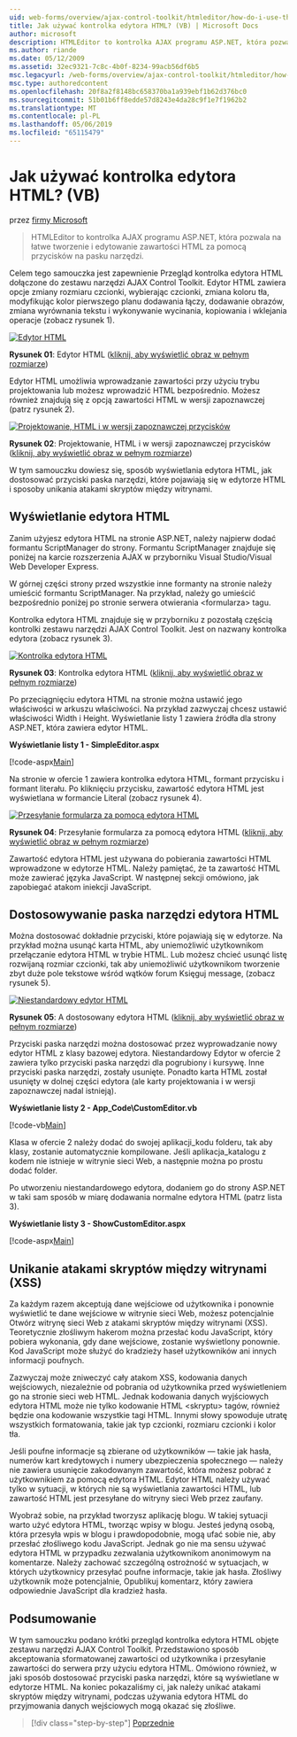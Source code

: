 ```yaml
---
uid: web-forms/overview/ajax-control-toolkit/htmleditor/how-do-i-use-the-html-editor-control-vb
title: Jak używać kontrolka edytora HTML? (VB) | Microsoft Docs
author: microsoft
description: HTMLEditor to kontrolka AJAX programu ASP.NET, która pozwala na łatwe tworzenie i edytowanie zawartości HTML za pomocą przycisków na pasku narzędzi.
ms.author: riande
ms.date: 05/12/2009
ms.assetid: 32ec9321-7c8c-4b0f-8234-99acb56df6b5
msc.legacyurl: /web-forms/overview/ajax-control-toolkit/htmleditor/how-do-i-use-the-html-editor-control-vb
msc.type: authoredcontent
ms.openlocfilehash: 20f8a2f8148bc658370ba1a939ebf1b62d376bc0
ms.sourcegitcommit: 51b01b6ff8edde57d8243e4da28c9f1e7f1962b2
ms.translationtype: MT
ms.contentlocale: pl-PL
ms.lasthandoff: 05/06/2019
ms.locfileid: "65115479"
---
```

# <a name="how-do-i-use-the-html-editor-control-vb"></a>Jak używać kontrolka edytora HTML? (VB)

przez [firmy Microsoft](https://github.com/microsoft)

> HTMLEditor to kontrolka AJAX programu ASP.NET, która pozwala na łatwe tworzenie i edytowanie zawartości HTML za pomocą przycisków na pasku narzędzi.

Celem tego samouczka jest zapewnienie Przegląd kontrolka edytora HTML dołączone do zestawu narzędzi AJAX Control Toolkit. Edytor HTML zawiera opcje zmiany rozmiaru czcionki, wybierając czcionki, zmiana koloru tła, modyfikując kolor pierwszego planu dodawania łączy, dodawanie obrazów, zmiana wyrównania tekstu i wykonywanie wycinania, kopiowania i wklejania operacje (zobacz rysunek 1).

[![Edytor HTML](how-do-i-use-the-html-editor-control-vb/_static/image1.jpg)](how-do-i-use-the-html-editor-control-vb/_static/image1.png)

**Rysunek 01**: Edytor HTML ([kliknij, aby wyświetlić obraz w pełnym rozmiarze](how-do-i-use-the-html-editor-control-vb/_static/image2.png))

Edytor HTML umożliwia wprowadzanie zawartości przy użyciu trybu projektowania lub możesz wprowadzić HTML bezpośrednio. Możesz również znajdują się z opcją zawartości HTML w wersji zapoznawczej (patrz rysunek 2).

[![Projektowanie, HTML i w wersji zapoznawczej przycisków](how-do-i-use-the-html-editor-control-vb/_static/image2.jpg)](how-do-i-use-the-html-editor-control-vb/_static/image3.png)

**Rysunek 02**: Projektowanie, HTML i w wersji zapoznawczej przycisków ([kliknij, aby wyświetlić obraz w pełnym rozmiarze](how-do-i-use-the-html-editor-control-vb/_static/image4.png))

W tym samouczku dowiesz się, sposób wyświetlania edytora HTML, jak dostosować przyciski paska narzędzi, które pojawiają się w edytorze HTML i sposoby unikania atakami skryptów między witrynami.

## <a name="displaying-the-html-editor"></a>Wyświetlanie edytora HTML

Zanim użyjesz edytora HTML na stronie ASP.NET, należy najpierw dodać formantu ScriptManager do strony. Formantu ScriptManager znajduje się poniżej na karcie rozszerzenia AJAX w przyborniku Visual Studio/Visual Web Developer Express.

W górnej części strony przed wszystkie inne formanty na stronie należy umieścić formantu ScriptManager. Na przykład, należy go umieścić bezpośrednio poniżej po stronie serwera otwierania &lt;formularza&gt; tagu.

Kontrolka edytora HTML znajduje się w przyborniku z pozostałą częścią kontrolki zestawu narzędzi AJAX Control Toolkit. Jest on nazwany kontrolka edytora (zobacz rysunek 3).

[![Kontrolka edytora HTML](how-do-i-use-the-html-editor-control-vb/_static/image3.jpg)](how-do-i-use-the-html-editor-control-vb/_static/image5.png)

**Rysunek 03**: Kontrolka edytora HTML ([kliknij, aby wyświetlić obraz w pełnym rozmiarze](how-do-i-use-the-html-editor-control-vb/_static/image6.png))

Po przeciągnięciu edytora HTML na stronie można ustawić jego właściwości w arkuszu właściwości. Na przykład zazwyczaj chcesz ustawić właściwości Width i Height. Wyświetlanie listy 1 zawiera źródła dla strony ASP.NET, która zawiera edytor HTML.

**Wyświetlanie listy 1 - SimpleEditor.aspx**

[!code-aspx[Main](how-do-i-use-the-html-editor-control-vb/samples/sample1.aspx)]

Na stronie w ofercie 1 zawiera kontrolka edytora HTML, formant przycisku i formant literału. Po kliknięciu przycisku, zawartość edytora HTML jest wyświetlana w formancie Literal (zobacz rysunek 4).

[![Przesyłanie formularza za pomocą edytora HTML](how-do-i-use-the-html-editor-control-vb/_static/image4.jpg)](how-do-i-use-the-html-editor-control-vb/_static/image7.png)

**Rysunek 04**: Przesyłanie formularza za pomocą edytora HTML ([kliknij, aby wyświetlić obraz w pełnym rozmiarze](how-do-i-use-the-html-editor-control-vb/_static/image8.png))

Zawartość edytora HTML jest używana do pobierania zawartości HTML wprowadzone w edytorze HTML. Należy pamiętać, że ta zawartość HTML może zawierać języka JavaScript. W następnej sekcji omówiono, jak zapobiegać atakom iniekcji JavaScript.

## <a name="customizing-the-html-editor-toolbar"></a>Dostosowywanie paska narzędzi edytora HTML

Można dostosować dokładnie przyciski, które pojawiają się w edytorze. Na przykład można usunąć karta HTML, aby uniemożliwić użytkownikom przełączanie edytora HTML w trybie HTML. Lub możesz chcieć usunąć listę rozwijaną rozmiar czcionki, tak aby uniemożliwić użytkownikom tworzenie zbyt duże pole tekstowe wśród wątków forum Księguj message, (zobacz rysunek 5).

[![Niestandardowy edytor HTML](how-do-i-use-the-html-editor-control-vb/_static/image5.jpg)](how-do-i-use-the-html-editor-control-vb/_static/image9.png)

**Rysunek 05**: A dostosowany edytora HTML ([kliknij, aby wyświetlić obraz w pełnym rozmiarze](how-do-i-use-the-html-editor-control-vb/_static/image10.png))

Przyciski paska narzędzi można dostosować przez wyprowadzanie nowy edytor HTML z klasy bazowej edytora. Niestandardowy Edytor w ofercie 2 zawiera tylko przyciski paska narzędzi dla pogrubiony i kursywę. Inne przyciski paska narzędzi, zostały usunięte. Ponadto karta HTML został usunięty w dolnej części edytora (ale karty projektowania i w wersji zapoznawczej nadal istnieją).

**Wyświetlanie listy 2 - App\_Code\CustomEditor.vb**

[!code-vb[Main](how-do-i-use-the-html-editor-control-vb/samples/sample2.vb)]

Klasa w ofercie 2 należy dodać do swojej aplikacji\_kodu folderu, tak aby klasy, zostanie automatycznie kompilowane. Jeśli aplikacja\_katalogu z kodem nie istnieje w witrynie sieci Web, a następnie można po prostu dodać folder.

Po utworzeniu niestandardowego edytora, dodaniem go do strony ASP.NET w taki sam sposób w miarę dodawania normalne edytora HTML (patrz lista 3).

**Wyświetlanie listy 3 - ShowCustomEditor.aspx**

[!code-aspx[Main](how-do-i-use-the-html-editor-control-vb/samples/sample3.aspx)]

## <a name="avoiding-cross-site-scripting-xss-attacks"></a>Unikanie atakami skryptów między witrynami (XSS)

Za każdym razem akceptują dane wejściowe od użytkownika i ponownie wyświetlić te dane wejściowe w witrynie sieci Web, możesz potencjalnie Otwórz witrynę sieci Web z atakami skryptów między witrynami (XSS). Teoretycznie złośliwym hakerom można przesłać kodu JavaScript, który pobiera wykonania, gdy dane wejściowe, zostanie wyświetlony ponownie. Kod JavaScript może służyć do kradzieży haseł użytkowników ani innych informacji poufnych.

Zazwyczaj może zniweczyć cały atakom XSS, kodowania danych wejściowych, niezależnie od pobrania od użytkownika przed wyświetleniem go na stronie sieci web HTML. Jednak kodowania danych wyjściowych edytora HTML może nie tylko kodowanie HTML &lt;skryptu&gt; tagów, również będzie ona kodowanie wszystkie tagi HTML. Innymi słowy spowoduje utratę wszystkich formatowania, takie jak typ czcionki, rozmiaru czcionki i kolor tła.

Jeśli poufne informacje są zbierane od użytkowników — takie jak hasła, numerów kart kredytowych i numery ubezpieczenia społecznego — należy nie zawiera usunięcie zakodowanym zawartość, która możesz pobrać z użytkownikiem za pomocą edytora HTML. Edytor HTML należy używać tylko w sytuacji, w których nie są wyświetlania zawartości HTML, lub zawartość HTML jest przesyłane do witryny sieci Web przez zaufany.

Wyobraź sobie, na przykład tworzysz aplikację blogu. W takiej sytuacji warto użyć edytora HTML, tworząc wpisy w blogu. Jesteś jedyną osobą, która przesyła wpis w blogu i prawdopodobnie, mogą ufać sobie nie, aby przesłać złośliwego kodu JavaScript. Jednak go nie ma sensu używać edytora HTML w przypadku zezwalania użytkownikom anonimowym na komentarze. Należy zachować szczególną ostrożność w sytuacjach, w których użytkownicy przesyłać poufne informacje, takie jak hasła. Złośliwy użytkownik może potencjalnie, Opublikuj komentarz, który zawiera odpowiednie JavaScript dla kradzież hasła.

## <a name="summary"></a>Podsumowanie

W tym samouczku podano krótki przegląd kontrolka edytora HTML objęte zestawu narzędzi AJAX Control Toolkit. Przedstawiono sposób akceptowania sformatowanej zawartości od użytkownika i przesyłanie zawartości do serwera przy użyciu edytora HTML. Omówiono również, w jaki sposób dostosować przyciski paska narzędzi, które są wyświetlane w edytorze HTML. Na koniec pokazaliśmy ci, jak należy unikać atakami skryptów między witrynami, podczas używania edytora HTML do przyjmowania danych wejściowych mogą okazać się złośliwe.

> [!div class="step-by-step"]
> [Poprzednie](how-do-i-use-the-html-editor-control-cs.md)
